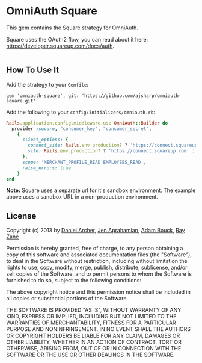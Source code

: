 # OmniAuth Square

This gem contains the Square strategy for OmniAuth.

Square uses the OAuth2 flow, you can read about it here: https://developer.squareup.com/docs/auth.

```ruby
```

## How To Use It

Add the strategy to your `Gemfile`:

    gem 'omniauth-square', git: 'https://github.com/ajsharp/omniauth-square.git'

Add the following to your `config/initializers/omniauth.rb`:
```ruby
Rails.application.config.middleware.use OmniAuth::Builder do
  provider :square, "consumer_key", "consumer_secret",
    {
      client_options: {
        connect_site: Rails.env.production? ? 'https://connect.squareup.com' : 'https://connect.squareupsandbox.com',
        site: Rails.env.production? ? 'https://connect.squareup.com' : 'https://connect.squareupsandbox.com'
      },
      scope: 'MERCHANT_PROFILE_READ EMPLOYEES_READ',
      raise_errors: true
    }
end
```

**Note:** Square uses a separate url for it's sandbox environment. The example above uses a sandbox URL in a non-production environment.

## License

Copyright (c) 2013 by [Daniel Archer](https://github.com/dja/), [Jen Aprahamian](https://github.com/jennifermarie/), [Adam Bouck](https://github.com/abouck/), [Ray Zane](https://github.com/rzane)

Permission is hereby granted, free of charge, to any person obtaining a copy of this software and associated documentation files (the "Software"), to deal in the Software without restriction, including without limitation the rights to use, copy, modify, merge, publish, distribute, sublicense, and/or sell copies of the Software, and to permit persons to whom the Software is furnished to do so, subject to the following conditions:

The above copyright notice and this permission notice shall be included in all copies or substantial portions of the Software.

THE SOFTWARE IS PROVIDED "AS IS", WITHOUT WARRANTY OF ANY KIND, EXPRESS OR IMPLIED, INCLUDING BUT NOT LIMITED TO THE WARRANTIES OF MERCHANTABILITY, FITNESS FOR A PARTICULAR PURPOSE AND NONINFRINGEMENT. IN NO EVENT SHALL THE AUTHORS OR COPYRIGHT HOLDERS BE LIABLE FOR ANY CLAIM, DAMAGES OR OTHER LIABILITY, WHETHER IN AN ACTION OF CONTRACT, TORT OR OTHERWISE, ARISING FROM, OUT OF OR IN CONNECTION WITH THE SOFTWARE OR THE USE OR OTHER DEALINGS IN THE SOFTWARE.
